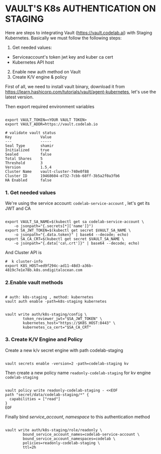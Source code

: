 # VAULT'S K8s AUTHENTICATION ON STAGING

Here are steps to integrating Vault (https://vault.codelab.ai) with Staging Kubernetes.
Basically we must follow the following steps:
1. Get needed values:
- Serviceaccount's token jwt key and kuber ca cert
- Kubernetes API host
2. Enable new auth method on Vault
3. Create K/V engine & policy

First of all, we need to install vault binary, download it from https://learn.hashicorp.com/tutorials/vault/agent-kubernetes,
let's use the latest version.

Then export required environment variables

```

export VAULT_TOKEN=<YOUR VAULT TOKEN>
export VAULT_ADDR=https://vault.codelab.io

# validate vault status
Key             Value
---             -----
Seal Type       shamir
Initialized     true
Sealed          false
Total Shares    5
Threshold       3
Version         1.5.4
Cluster Name    vault-cluster-740e0f88
Cluster ID      19468604-e732-7cbb-68ff-3b5a2f0a3fb6
HA Enabled      false

```


### 1. Get needed values

We're using the service account: `codelab-service-account` , let's get its JWT and CA


```

export VAULT_SA_NAME=$(kubectl get sa codelab-service-account \
    -o jsonpath="{.secrets[*]['name']}")
export SA_JWT_TOKEN=$(kubectl get secret $VAULT_SA_NAME \
    -o jsonpath="{.data.token}" | base64 --decode; echo)
export SA_CA_CRT=$(kubectl get secret $VAULT_SA_NAME \
    -o jsonpath="{.data['ca\.crt']}" | base64 --decode; echo)

```

And Cluster API is


```
#  k cluster-info
export K8S_HOST=ed9f294c-ad11-48d3-a36b-4819c7e1e78b.k8s.ondigitalocean.com

```

### 2.Enable vault methods

```

# auth: k8s-staging , method: kubernetes
vault auth enable -path=k8s-staging kubernetes


vault write auth/k8s-staging/config \
        token_reviewer_jwt="$SA_JWT_TOKEN" \
        kubernetes_host="https://$K8S_HOST:8443" \
        kubernetes_ca_cert="$SA_CA_CRT"

```


### 3. Create K/V Engine and Policy


Create a new k/v secret engine with  path codelab-staging

```

vault secrets enable -version=2 -path=codelab-staging kv

```

Then create a new policy name `readonly-codelab-staging` for kv engine `codelab-staging`
```

vault policy write readonly-codelab-staging - <<EOF
path "secret/data/codelab-staging/*" {
  capabilities = ["read"]
}
EOF

```
Finally bind *service_account*, *namespace* to this authentication method

```

vault write auth/k8s-staging/role/readonly \
        bound_service_account_names=codelab-service-account \
        bound_service_account_namespaces=codelab \
        policies=readonly-codelab-staging \
        ttl=2h

```

```
